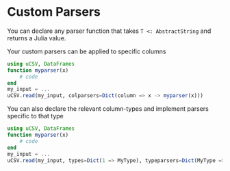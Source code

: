 # Custom Parsers

You can declare any parser function that takes `T <: AbstractString` and returns a Julia value.

Your custom parsers can be applied to specific columns
```julia
using uCSV, DataFrames
function myparser(x)
    # code
end
my_input = ...
uCSV.read(my_input, colparsers=Dict(column => x -> myparser(x)))
```

You can also declare the relevant column-types and implement parsers specific to that type
```julia
using uCSV, DataFrames
function myparser(x)
    # code
end
my_input = ...
uCSV.read(my_input, types=Dict(1 => MyType), typeparsers=Dict(MyType => x -> myparser(x)))
```
